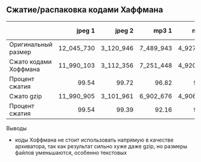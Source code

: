 ## Сжатие/распаковка кодами Хаффмана

| |jpeg 1|jpeg 2|mp3 1|mp3 2|tsserverlibrary.js|lib.dom.d.ts|napi-inl.h|
|---|---:|---:|---:|---:|---:|---:|---:|
|Оригинальный размер|12_045_730|3_120_946|7_489_943|4_927_328|8_307_117|838_169|140_389|
|Сжато кодами Хоффмана|11_990_103|3_112_356|7_251_448|4_920_842|4_737_839|531_661|87_529|
|Процент сжатия|99.54|99.72|96.82|99.87|57.03|63.43|62.35|
|Сжато gzip|11_990_905|3_101_961|6_902_676|4_906_072|1_482_672|133_889|17_510|
|Процент сжатия|99.54|99.39|92.16|99.57|17.85|15.97|12.47|

Выводы
- коды Хоффмана не стоит использовать напрямую в качестве архиватора, так как результат сильно хуже даже gzip,
 но размеры файлов уменьшаются, особенно текстовых 
